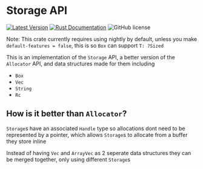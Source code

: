 # Storage API

[![Latest Version](https://img.shields.io/crates/v/storage_api.svg)](https://crates.io/crates/storage_api)
[![Rust Documentation](https://docs.rs/storage_api/badge.svg)](https://docs.rs/storage_api)
![GitHub license](https://img.shields.io/badge/license-MIT-blue.svg)

Note: This crate currently requires using nightly by default, unless you make `default-features = false`, this is so `Box` can support `T: ?Sized`

This is an implementation of the `Storage` API, a better version of the `Allocator` API, and data structures made for them including

- `Box`
- `Vec`
- `String`
- `Rc`

## How is it better than `Allocator`?

`Storage`s have an associated `Handle` type so allocations dont need to be represented by a pointer, which allows `Storage`s to allocate from a buffer they store inline

Instead of having `Vec` and `ArrayVec` as 2 seperate data structures they can be merged together, only using different `Storage`s
